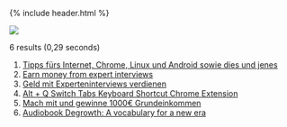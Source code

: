 {% include header.html %}

![](https://github.com/orschiro/orschiro/blob/master/Screenshot_2018-12-13_16-53-17.png?raw=true)

6 results (0,29 seconds) 

1. [Tipps fürs Internet, Chrome, Linux und Android sowie dies und jenes](http://orschi.ro/)
2. [Earn money from expert interviews](https://app.respondent.io/r/robertorzanna-dc40dda76f3b)
3. [Geld mit Experteninterviews verdienen](https://app.respondent.io/r/robertorzanna-dc40dda76f3b)
4. [Alt + Q Switch Tabs Keyboard Shortcut Chrome Extension](https://chrome.google.com/webstore/detail/alt-%20-q-switch-tabs-keybo/odhjcgnlbagjllfbilicalpigimhdcll)
5. [Mach mit und gewinne 1000€ Grundeinkommen](www.meinbge.de/fuer-dich/f17431bcf77ddfa8fd0d)
6. [Audiobook Degrowth: A vocabulary for a new era](https://degrowthaudiobook.wordpress.com/)

